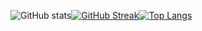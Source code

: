 

![GitHub stats](https://github-readme-stats.vercel.app/api?username=mrhouzlane&show_icons=true&theme=merko)[![GitHub Streak](https://streak-stats.demolab.com?user=mrhouzlane&theme=merko)](https://git.io/streak-stats)[![Top Langs](https://github-readme-stats.vercel.app/api/top-langs/?username=mrhouzlane&layout=compact&theme=merko)](https://github.com/anuraghazra/github-readme-stats) 



<!--
**mrhouzlane/mrhouzlane** is a ✨ _special_ ✨ repository because its `README.md` (this file) appears on your GitHub profile.


